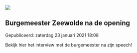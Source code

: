 






![](https://www.youtube.com/embed/2Fugeaas_no)


Burgemeester Zeewolde na de opening
------------------------------------





 Gepubliceerd: zaterdag 23 januari 2021 18:08
   




 Bekijk hier het interview met de burgemeester na zijn speech!
 



  






